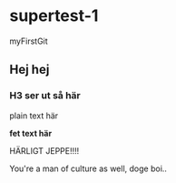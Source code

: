 # supertest-1
myFirstGit

## Hej hej

### H3 ser ut så här

plain text här

**fet text här**


HÄRLIGT JEPPE!!!!

You're a man of culture as well, doge boi..